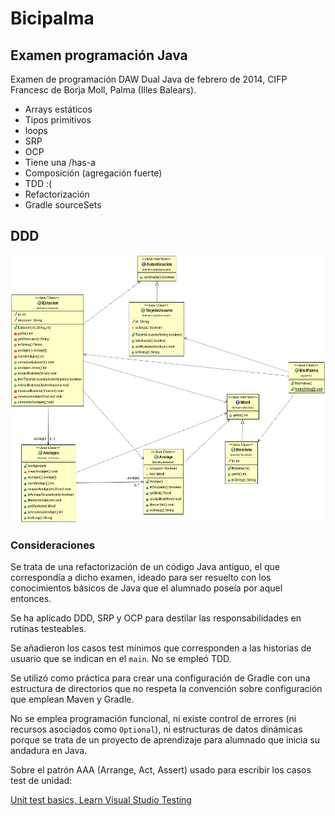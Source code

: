 # Bicipalma

## Examen programación Java

Examen de programación DAW Dual Java de febrero de 2014, CIFP Francesc de Borja Moll, Palma (Illes Balears).

- Arrays estáticos
- Tipos primitivos
- loops
- SRP
- OCP
- Tiene una /has-a
- Composición (agregación fuerte)
- TDD :(
- Refactorización
- Gradle sourceSets

## DDD

![Diagrama de clases UML](./diagrama_clases_UML.png "Diagrama de clases UML")

### Consideraciones

Se trata de una refactorización de un código Java antiguo, el que correspondía a dicho examen, ideado para ser resuelto con los conocimientos básicos de Java que el alumnado poseía por aquel entonces.

Se ha aplicado DDD, SRP y OCP para destilar las responsabilidades en rutinas testeables.

Se añadieron los casos test mínimos que corresponden a las historias de usuario que se indican en el `main`. No se empleó TDD.

Se utilizó como práctica para crear una configuración de Gradle con una estructura de directorios que no respeta la convención sobre configuración que emplean Maven y Gradle.

No se emplea programación funcional, ni existe control de errores (ni recursos asociados como `Optional`), ni estructuras de datos dinámicas porque se trata de un proyecto de aprendizaje para alumnado que inicia su andadura en Java.

Sobre el patrón AAA (Arrange, Act, Assert) usado para escribir los casos test de unidad:

[Unit test basics, Learn Visual Studio Testing](https://learn.microsoft.com/en-us/visualstudio/test/unit-test-basics?view=vs-2022#write-your-tests)

